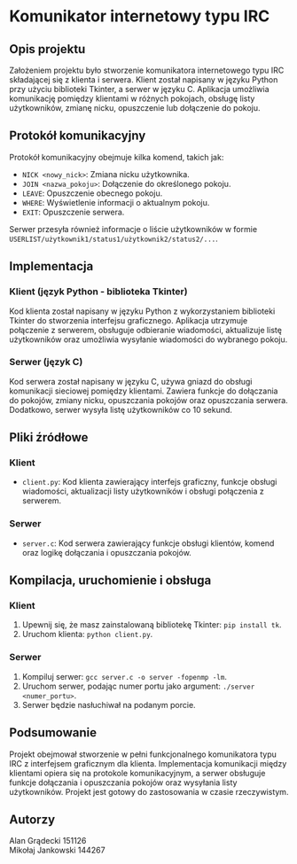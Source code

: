 # Komunikator internetowy typu IRC

## Opis projektu

Założeniem projektu było stworzenie komunikatora internetowego typu IRC składającej się z klienta i serwera. Klient został napisany w języku Python przy użyciu biblioteki Tkinter, a serwer w języku C. Aplikacja umożliwia komunikację pomiędzy klientami w różnych pokojach, obsługę listy użytkowników, zmianę nicku, opuszczenie lub dołączenie do pokoju.

## Protokół komunikacyjny

Protokół komunikacyjny obejmuje kilka komend, takich jak:

- `NICK <nowy_nick>`: Zmiana nicku użytkownika.
- `JOIN <nazwa_pokoju>`: Dołączenie do określonego pokoju.
- `LEAVE`: Opuszczenie obecnego pokoju.
- `WHERE`: Wyświetlenie informacji o aktualnym pokoju.
- `EXIT`: Opuszczenie serwera.

Serwer przesyła również informacje o liście użytkowników w formie `USERLIST/użytkownik1/status1/użytkownik2/status2/...`.

## Implementacja

### Klient (język Python - biblioteka Tkinter)

Kod klienta został napisany w języku Python z wykorzystaniem biblioteki Tkinter do stworzenia interfejsu graficznego. Aplikacja utrzymuje połączenie z serwerem, obsługuje odbieranie wiadomości, aktualizuje listę użytkowników oraz umożliwia wysyłanie wiadomości do wybranego pokoju.

### Serwer (język C)

Kod serwera został napisany w języku C, używa gniazd do obsługi komunikacji sieciowej pomiędzy klientami. Zawiera funkcje do dołączania do pokojów, zmiany nicku, opuszczania pokojów oraz opuszczania serwera. Dodatkowo, serwer wysyła listę użytkowników co 10 sekund.

## Pliki źródłowe

### Klient

- `client.py`: Kod klienta zawierający interfejs graficzny, funkcje obsługi wiadomości, aktualizacji listy użytkowników i obsługi połączenia z serwerem.

### Serwer

- `server.c`: Kod serwera zawierający funkcje obsługi klientów, komend oraz logikę dołączania i opuszczania pokojów.

## Kompilacja, uruchomienie i obsługa

### Klient

1. Upewnij się, że masz zainstalowaną bibliotekę Tkinter: `pip install tk`.
2. Uruchom klienta: `python client.py`.

### Serwer

1. Kompiluj serwer: `gcc server.c -o server -fopenmp -lm`.
2. Uruchom serwer, podając numer portu jako argument: `./server <numer_portu>`.
3. Serwer będzie nasłuchiwał na podanym porcie.

## Podsumowanie

Projekt obejmował stworzenie w pełni funkcjonalnego komunikatora typu IRC z interfejsem graficznym dla klienta. Implementacja komunikacji między klientami opiera się na protokole komunikacyjnym, a serwer obsługuje funkcje dołączania i opuszczania pokojów oraz wysyłania listy użytkowników. Projekt jest gotowy do zastosowania w czasie rzeczywistym.

## Autorzy

Alan Grądecki 151126<br />
Mikołaj Jankowski 144267
